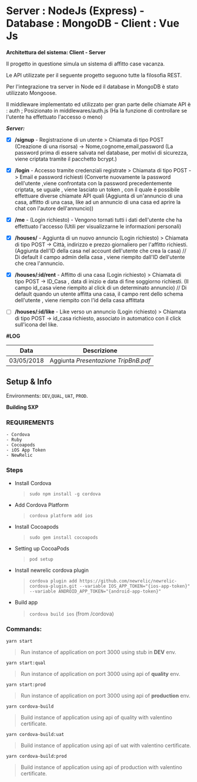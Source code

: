 # Server : NodeJs (Express)    -    Database : MongoDB    -   Client : Vue Js
**Architettura del sistema: Client - Server**

Il progetto in questione simula un sistema di affitto case vacanza.

Le API utilizzate per il seguente progetto seguono tutte la filosofia REST.

Per l'integrazione tra server in Node ed il database in MongoDB è stato utilizzato Mongoose.

Il middleware implementato ed utilizzato per gran parte delle chiamate API è : auth ; Posizionato in middlewares/auth.js  (Ha la funzione di controllare se l'utente ha effettuato l'accesso o meno)

***Server:***

* [X] **/signup** - Registrazione di un utente  > Chiamata di tipo POST (Creazione di una risorsa) ->  Nome,cognome,email,password (La password prima di essere salvata nel database, per motivi di sicurezza, viene criptata tramite il pacchetto bcrypt.)

* [X] **/login** - Accesso tramite credenziali registrate > Chiamata di tipo POST   -> Email e password richiesti (Converte nuovamente la password dell'utente ,viene confrontata con la password precedentemente criptata, se uguale , viene lasciato un token , con il quale è possibile effettuare diverse chiamate API quali (Aggiunta di un'annuncio di una casa, affitto di una casa, like ad un annuncio di una casa ed aprire la chat con l'autore dell'annuncio))

* [X] **/me** - (Login richiesto) - Vengono tornati tutti i dati dell'utente che ha effettuato l'accesso (Utili per visualizzarne le informazioni personali)


* [X] **/houses/** - Aggiunta di un nuovo annuncio (Login richiesto) > Chiamata di tipo POST  -> Città, indirizzo e prezzo giornaliero per l'affitto richiesti. (Aggiunta dell'ID della casa nel account dell'utente che crea la casa) // Di default il campo admin della casa , viene riempito dall'ID dell'utente che crea l'annuncio.


* [X] **/houses/:id/rent** - Affitto di una casa (Login richiesto) > Chiamata di tipo POST  -> ID_Casa , data di inizio e data di fine soggiorno richiesti.  (Il campo id_casa viene riempito al click di un determinato annuncio) // Di default quando un utente affitta una casa, il campo rent dello schema dell'utente , viene riempito con l'id della casa affittata

* [ ] **/houses/:id/like** - Like verso un annuncio (Login richiesto) > Chiamata di tipo POST -> id_casa richiesto, associato in automatico con il click sull'icona del like.

**#LOG**

| Data     | Descrizione |
| ---      | ---       |
| 03/05/2018 | Aggiunta *Presentazione TripBnB.pdf*         |





## Setup & Info ##
Environments: `DEV`,`QUAL`, `UAT`, `PROD`.

 **Building SXP**
  ### REQUIREMENTS ###
    - Cordova
    - Ruby
    - Cocoapods
    - iOS App Token
    - NewRelic
 
  ### Steps ###
   - Install Cordova 
      > `sudo npm install -g cordova`
   - Add Cordova Platform
      > `cordova platform add ios`
   - Install Cocoapods
      > `sudo gem install cocoapods`
   - Setting up CocoaPods
      > `pod setup`
   - Install newrelic cordova plugin
     > `cordova plugin add https://github.com/newrelic/newrelic-cordova-plugin.git --variable IOS_APP_TOKEN="{ios-app-token}" --variable ANDROID_APP_TOKEN="{android-app-token}"`
   - Build app
     > `cordova build ios` (from /cordova)

### Commands: ###
`yarn start` 
>	Run instance of application on port 3000 using stub in **DEV** env.

`yarn start:qual`
>	Run instance of application on port 3000 using api of **quality** env. 	

`yarn start:prod`
>	Run instance of application on port 3000 using api of **production** env. 	

`yarn cordova-build`
>	Build instance of application using api of quality with valentino certificate. 	

`yarn cordova-build:uat`
>	Build instance of application using api of uat with valentino certificate. 		

`yarn cordova-build:prod`
>	Build instance of application using api of production with valentino certificate. 			

